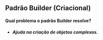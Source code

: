 ## Padrão Builder (Criacional)
#### Qual problema o padrão Builder resolve? 
* ##### Ajuda na criação de objetos complexos. 
